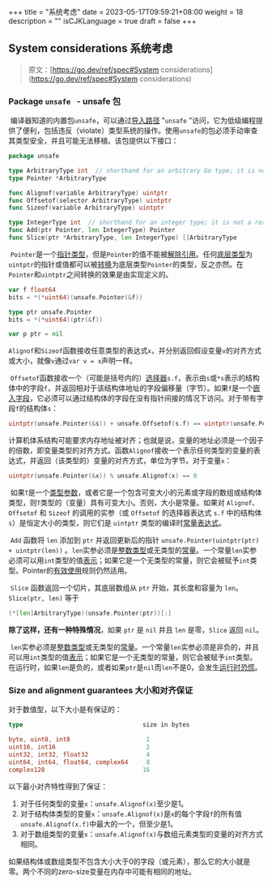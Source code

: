 +++
title = "系统考虑"
date = 2023-05-17T09:59:21+08:00
weight = 18
description = ""
isCJKLanguage = true
draft = false
+++
## System considerations 系统考虑

> 原文：[https://go.dev/ref/spec#System considerations](https://go.dev/ref/spec#System considerations)

### Package `unsafe ` - unsafe 包

​	编译器知道的内置包`unsafe`，可以通过[导入路径](../Packages#import-declarations) "`unsafe` "访问，它为低级编程提供了便利，包括违反（violate）类型系统的操作。使用`unsafe`的包必须手动审查其类型安全，并且可能无法移植。该包提供以下接口：

```go 
package unsafe

type ArbitraryType int  // shorthand for an arbitrary Go type; it is not a real type
type Pointer *ArbitraryType

func Alignof(variable ArbitraryType) uintptr
func Offsetof(selector ArbitraryType) uintptr
func Sizeof(variable ArbitraryType) uintptr

type IntegerType int  // shorthand for an integer type; it is not a real type
func Add(ptr Pointer, len IntegerType) Pointer
func Slice(ptr *ArbitraryType, len IntegerType) []ArbitraryType
```

​	`Pointer`是一个[指针类型](../Types#pointer-types)，但是`Pointer`的值不能被[解除引用](../Expressions#address-operators)。任何[底层类型](../Types)为`uintptr`的指针或值都可以被[转换](../Expressions#conversions)为底层类型`Pointer`的类型，反之亦然。在`Pointer`和`uintptr`之间转换的效果是由实现定义的。

```go 
var f float64
bits = *(*uint64)(unsafe.Pointer(&f))

type ptr unsafe.Pointer
bits = *(*uint64)(ptr(&f))

var p ptr = nil
```

​		`Alignof`和`Sizeof`函数接收任意类型的表达式`x`，并分别返回假设变量`v`的对齐方式或大小，就像`v`通过`var v = x`声明一样。

​	`Offsetof`函数接收一个（可能是括号内的）[选择器](../Expressions#selectors)`s.f`，表示由`s`或`*s`表示的结构体中的字段`f`，并返回相对于该结构体地址的字段偏移量（字节）。如果`f`是一个[嵌入字段](../Types#struct-types)，它必须可以通过结构体的字段在没有指针间接的情况下访问。对于带有字段`f`的结构体`s`：

```go 
uintptr(unsafe.Pointer(&s)) + unsafe.Offsetof(s.f) == uintptr(unsafe.Pointer(&s.f))
```

​	计算机体系结构可能要求内存地址被对齐；也就是说，变量的地址必须是一个因子的倍数，即变量类型的对齐方式。函数`Alignof`接收一个表示任何类型的变量的表达式，并返回（该类型的）变量的对齐方式，单位为字节。对于变量`x`：

```go 
uintptr(unsafe.Pointer(&x)) % unsafe.Alignof(x) == 0
```

​	如果`T`是一个[类型参数](../DeclarationsAndScope#type-parameter-declarations)，或者它是一个包含可变大小的元素或字段的数组或结构体类型，则`T`类型的（变量）具有可变大小。否则，大小是常量。如果对 `Alignof`、`Offsetof` 和 `Sizeof` 的调用的实参（或 `Offsetof` 的选择器表达式 `s.f` 中的结构体 `s`）是恒定大小的类型，则它们是 `uintptr` 类型的编译时[常量表达式](../Expressions#constant-expressions)。

​	 `Add` 函数将 `len` 添加到 `ptr` 并返回更新后的指针 `unsafe.Pointer(uintptr(ptr) + uintptr(len))` 。`len`实参必须是[整数类型](../Types#numeric-types)或无类型的[常量](../Constants)。一个常量`len`实参必须可以用`int`类型的值[表示](../PropertiesOfTypesAndValues#representability)；如果它是一个无类型的常量，则它会被赋予`int`类型。Pointer的[有效使用](https://go.dev/pkg/unsafe#Pointer)规则仍然适用。

​	`Slice` 函数返回一个切片，其底层数组从 `ptr` 开始，其长度和容量为 `len`。`Slice(ptr, len)` 等于

```go 
(*[len]ArbitraryType)(unsafe.Pointer(ptr))[:]
```

**除了这样，还有一种特殊情况**，如果 `ptr` 是 `nil` 并且 `len` 是零，`Slice` 返回 `nil`。

​	`len`实参必须是[整数类型](../Types#numeric-types)或无类型的[常量](../Constants)。一个常量`len`实参必须是非负的，并且可以用`int`类型的值[表示](../PropertiesOfTypesAndValues#representability)；如果它是一个无类型的常量，则它会被赋予`int`类型。在运行时，如果`len`是负的，或者如果`ptr`是`nil`而`len`不是0，会发生[运行时恐慌](../Run-timePanics)。

### Size and alignment guarantees 大小和对齐保证

对于数值型，以下大小是有保证的：

```go 
type                                 size in bytes

byte, uint8, int8                     1
uint16, int16                         2
uint32, int32, float32                4
uint64, int64, float64, complex64     8
complex128                           16
```

以下最小对齐特性得到了保证：

1. 对于任何类型的变量`x`：`unsafe.Alignof(x)`至少是1。
2. 对于结构体类型的变量`x`：`unsafe.Alignof(x)`是`x`的每个字段`f`的所有值`unsafe.Alignof(x.f)`中最大的一个，但至少是1。
3. 对于数组类型的变量`x`：`unsafe.Alignof(x)`与数组元素类型的变量的对齐方式相同。

​	如果结构体或数组类型不包含大小大于0的字段（或元素），那么它的大小就是零。两个不同的zero-size变量在内存中可能有相同的地址。